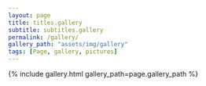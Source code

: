 ```yaml
---
layout: page
title: titles.gallery
subtitle: subtitles.gallery
permalink: /gallery/
gallery_path: "assets/img/gallery"
tags: [Page, gallery, pictures]
---
```


{% include gallery.html gallery_path=page.gallery_path %}